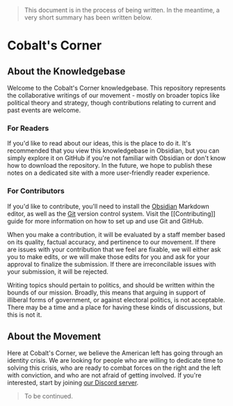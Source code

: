 > This document is in the process of being written. In the meantime, a very short summary has been written below.
# Cobalt's Corner
## About the Knowledgebase
Welcome to the Cobalt's Corner knowledgebase. This repository represents the collaborative writings of our movement - mostly on broader topics like political theory and strategy, though contributions relating to current and past events are welcome.
### For Readers
If you'd like to read about our ideas, this is the place to do it. It's recommended that you view this knowledgebase in Obsidian, but you can simply explore it on GitHub if you're not familiar with Obsidian or don't know how to download the repository. In the future, we hope to publish these notes on a dedicated site with a more user-friendly reader experience.
### For Contributors
If you'd like to contribute, you'll need to install the [Obsidian](https://obsidian.md) Markdown editor, as well as the [Git](https://git-scm.com) version control system. Visit the [[Contributing]] guide for more information on how to set up and use Git and GitHub.

When you make a contribution, it will be evaluated by a staff member based on its quality, factual accuracy, and pertinence to our movement. If there are issues with your contribution that we feel are fixable, we will either ask you to make edits, or we will make those edits for you and ask for your approval to finalize the submission. If there are irreconcilable issues with your submission, it will be rejected.

Writing topics should pertain to politics, and should be written within the bounds of our mission. Broadly, this means that arguing in support of illiberal forms of government, or against electoral politics, is not acceptable. There may be a time and a place for having these kinds of discussions, but this is not it.
## About the Movement
Here at Cobalt's Corner, we believe the American left has going through an identity crisis. We are looking for people who are willing to dedicate time to solving this crisis, who are ready to combat forces on the right and the left with conviction, and who are not afraid of getting involved. If you're interested, start by joining [our Discord server](https://cobaltscorner.org/discord).

> To be continued.